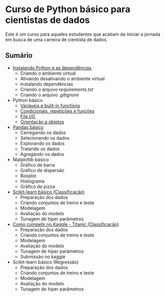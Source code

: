 # Curso de Python básico para cientistas de dados

Este é um curso para aqueles estudantes que acabam de iniciar a jornada em busca de uma carreira de cientista de dados.

## Sumário

- <a href="https://github.com/leandrocl2005/Curso-basico-de-Python-para-cientistas-de-dados/blob/master/00_instalando_python.md">Instalando Python e as dependências</a>
  - Criando o ambiente virtual
  - Ativando desativando o ambiente virtual
  - Instalando dependências
  - Criando o arquivo _requirements.txt_
  - Criando o arquivo _.gitignore_
- Python básico
  - <a href="https://github.com/leandrocl2005/Curso-basico-de-Python-para-cientistas-de-dados/blob/master/1_variaveis_e_builtin_functions.ipynb">Variáveis e built-in functions</a>
  - <a href="https://github.com/leandrocl2005/Curso-basico-de-Python-para-cientistas-de-dados/blob/master/2_condicionais_repeticoes_funcoes.ipynb">Condicionais, repetições e funções</a>
  - <a href="https://github.com/leandrocl2005/Curso-basico-de-Python-para-cientistas-de-dados/blob/master/3_file_IO.ipynb">File I/O</a>
  - <a href="https://github.com/leandrocl2005/Curso-basico-de-Python-para-cientistas-de-dados/blob/master/4_orientacao_a_objeto.ipynb">Orientação a objetos</a>
- <a href="https://github.com/leandrocl2005/Curso-basico-de-Python-para-cientistas-de-dados/blob/master/5_pandas_basico.ipynb">Pandas básico</a>
  - Carregando os dados
  - Selecionando os dados
  - Explorando os dados
  - Tratando os dados
  - Agregando os dados
- Matplotlib básico
  - Gráfico de barra
  - Gráfico de dispersão
  - Boxplot
  - Histograma
  - Gráfico de pizza
- <a href="https://github.com/leandrocl2005/Curso-basico-de-Python-para-cientistas-de-dados/blob/master/7_scikit_learn_classificacao.ipynb">Scikit-learn básico (Classificação)</a>
  - Preparação dos dados
  - Criando conjuntos de treino e teste
  - Modelagem
  - Avaliação do modelo
  - Tunagem de hiper parâmetros
- <a href="https://github.com/leandrocl2005/Curso-basico-de-Python-para-cientistas-de-dados/blob/master/8_kaggle_classificacao.ipynb">Como competir no Kaggle - Titanic (Classificação)</a>
  - Preparação dos dados
  - Criando conjuntos de treino e teste
  - Modelagem
  - Avaliação do modelo
  - Tunagem de hiper parâmetros
  - Submissão no kaggle
- Scikit-learn básico (Regressão)
  - Preparação dos dados
  - Criando conjuntos de treino e teste
  - Modelagem
  - Avaliação do modelo
  - Tunagem de hiper parâmetros


